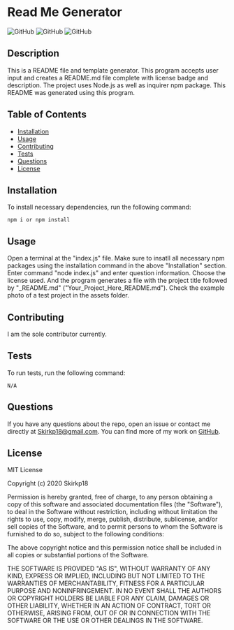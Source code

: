 # Read Me Generator

![GitHub](https://img.shields.io/github/downloads/Skirkp18/Read_Me_Generator/total) ![GitHub](https://img.shields.io/github/languages/top/Skirkp18/Read_Me_Generator) ![GitHub](https://img.shields.io/badge/license-MIT-green?style=flat) 



## Description
This is a README file and template generator. This program accepts user input and creates a README.md file complete with license badge and description. The project uses Node.js as well as inquirer npm package. This README was generated using this program. 
## Table of Contents 
  - [Installation](#installation)
  - [Usage](#usage)
  - [Contributing](#contributing)
  - [Tests](#tests)
  - [Questions](#questions)
  - [License](#license)
## Installation
To install necessary dependencies, run the following command:
``` 
npm i or npm install
```
## Usage
Open a terminal at the "index.js" file. Make sure to insatll all necessary npm packages using the installation command in the above "Installation" section. Enter command "node index.js" and enter question information. Choose the license used. And the program generates a file with the project title followed by "_README.md" ("Your_Project_Here_README.md"). Check the example photo of a test project in the assets folder.
## Contributing
I am the sole contributor currently.
## Tests
To run tests, run the following command:
```
N/A
```
## Questions
If you have any questions about the repo, open an issue or contact me directly at Skirkp18@gmail.com. You can find more of my work on [GitHub](https://github.com/Skirkp18).
## License
MIT License

Copyright (c) 2020 Skirkp18

Permission is hereby granted, free of charge, to any person obtaining a copy
of this software and associated documentation files (the "Software"), to deal
in the Software without restriction, including without limitation the rights
to use, copy, modify, merge, publish, distribute, sublicense, and/or sell
copies of the Software, and to permit persons to whom the Software is
furnished to do so, subject to the following conditions:

The above copyright notice and this permission notice shall be included in all
copies or substantial portions of the Software.

THE SOFTWARE IS PROVIDED "AS IS", WITHOUT WARRANTY OF ANY KIND, EXPRESS OR
IMPLIED, INCLUDING BUT NOT LIMITED TO THE WARRANTIES OF MERCHANTABILITY,
FITNESS FOR A PARTICULAR PURPOSE AND NONINFRINGEMENT. IN NO EVENT SHALL THE
AUTHORS OR COPYRIGHT HOLDERS BE LIABLE FOR ANY CLAIM, DAMAGES OR OTHER
LIABILITY, WHETHER IN AN ACTION OF CONTRACT, TORT OR OTHERWISE, ARISING FROM,
OUT OF OR IN CONNECTION WITH THE SOFTWARE OR THE USE OR OTHER DEALINGS IN THE
SOFTWARE.
